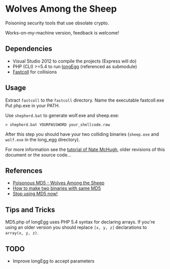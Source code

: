 Wolves Among the Sheep
======================

Poisoning security tools that use obsolate crypto.

Works-on-my-machine version, feedback is welcome!

Dependencies
------------

* Visual Studio 2012 to compile the projects (Express will do)
* PHP (CLI) >=5.4 to run [longEgg](https://github.com/natmchugh/longEgg) (referenced as submodule)
* [Fastcoll](https://www.win.tue.nl/hashclash/) for collisions

Usage
-----

Extract `fastcoll` to the `fastcoll` directory. Name the executable fastcoll.exe
Put php.exe in your PATH.

Use `shepherd.bat` to generate wolf.exe and sheep.exe:

```
> shepherd.bat YOURPASSWORD your_shellcode.raw
```

After this step you should have your two colliding binaries (`sheep.exe` and `wolf.exe` in the long_egg directory).

For more information see the [tutorial of Nate McHugh](http://natmchugh.blogspot.co.uk/2015/05/how-to-make-two-binaries-with-same-md5.html), older revisions of this document or the source code...

References
----------

* [Poisonous MD5 - Wolves Among the Sheep](#TODO)
* [How to make two binaries with same MD5](http://natmchugh.blogspot.co.uk/2015/05/how-to-make-two-binaries-with-same-md5.html)
* [Stop using MD5 now!](http://jumpespjump.blogspot.hu/2014/03/stop-using-md-5-now.html)

Tips and Tricks
---------------

MD5.php of longEgg uses PHP 5.4 syntax for declaring arrays. If you're using an older version you should replace `[x, y, z]` declarations to `array(x, y, z)`.

TODO
----

* Improve longEgg to accept parameters
